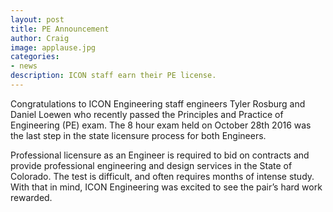 ```yaml
---
layout: post
title: PE Announcement
author: Craig
image: applause.jpg
categories:
- news
description: ICON staff earn their PE license.
---
```


Congratulations to ICON Engineering staff engineers Tyler Rosburg and Daniel
Loewen who recently passed the Principles and Practice of Engineering (PE) exam.
The 8 hour exam held on October 28th 2016 was the last step in the state
licensure process for both Engineers.

Professional licensure as an Engineer is required to bid on contracts and
provide professional engineering and design services in the State of Colorado.
The test is difficult, and often requires months of intense study. With that in
mind, ICON Engineering was excited to see the pair’s hard work rewarded.
